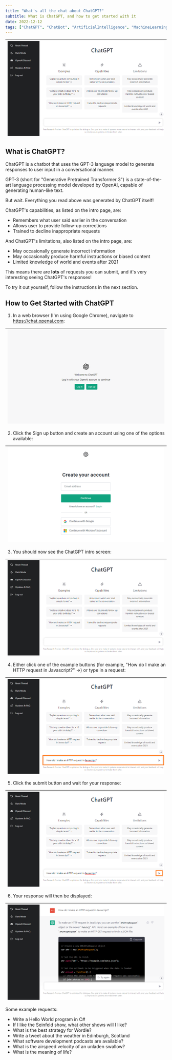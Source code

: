 ```yaml
---
title: "What's all the chat about ChatGPT?"
subtitle: What is ChatGPT, and how to get started with it
date: 2022-12-12
tags: ["ChatGPT", "ChatBot", "ArtificialIntelligence", "MachineLearning"]
---
```


|![ChatGPT intro screen](/img/2022-12-12-chatgpt/chatgpt-intro-screen.png "ChatGPT intro screen")|
|-

## What is ChatGPT?

&NewLine;

ChatGPT is a chatbot that uses the GPT-3 language model to generate responses to user input in a conversational manner.

GPT-3 (short for "Generative Pretrained Transformer 3") is a state-of-the-art language processing model developed by OpenAI, capable of generating human-like text.

But wait. Everything you read above was generated by ChatGPT itself!

ChatGPT's capabilities, as listed on the intro page, are:

- Remembers what user said earlier in the conversation
- Allows user to provide follow-up corrections
- Trained to decline inappropriate requests

&NewLine;

And ChatGPT's limitations, also listed on the intro page, are:

- May occasionally generate incorrect information
- May occasionally produce harmful instructions or biased content
- Limited knowledge of world and events after 2021

&NewLine;

This means there are **lots** of requests you can submit, and it's very interesting seeing ChatGPT's responses!

To try it out yourself, follow the instructions in the next section.

&NewLine;

## How to Get Started with ChatGPT

1. In a web browser (I'm using Google Chrome), navigate to https://chat.openai.com:

|![ChatGPT login screen](/img/2022-12-12-chatgpt/chatgpt-login-screen.png "ChatGPT login screen")|
|-|

2. Click the Sign up button and create an account using one of the options available:

|![ChatGPT Create your account screen](/img/2022-12-12-chatgpt/chatgpt-signup-screen.png "ChatGPT Create your account screen")|
|-

3. You should now see the ChatGPT intro screen:

|![ChatGPT intro screen](/img/2022-12-12-chatgpt/chatgpt-intro-screen.png "ChatGPT intro screen")|
|-

4. Either click one of the example buttons (for example, "How do I make an HTTP request in Javascript?" →) or type in a request:

|![ChatGPT with request entered](/img/2022-12-12-chatgpt/chatgpt-request-entered.png "ChatGPT with request entered")|
|-

5. Click the submit button and wait for your response:

|![ChatGPT with submit button highlighted](/img/2022-12-12-chatgpt/chatgpt-click-submit-button.png "ChatGPT with submit button highlighted")|
|-

6. Your response will then be displayed:

|![ChatGPT showing how to make an HTTP request in Javascript](/img/2022-12-12-chatgpt/chatgpt-http-request-javascript.png "ChatGPT showing how to make an HTTP request in Javascript")|
|-

&NewLine;

Some example requests:

- Write a Hello World program in C#
- If I like the Seinfeld show, what other shows will I like?
- What is the best strategy for Wordle?
- Write a tweet about the weather in Edinburgh, Scotland
- What software development podcasts are available?
- What is the airspeed velocity of an unladen swallow?
- What is the meaning of life?